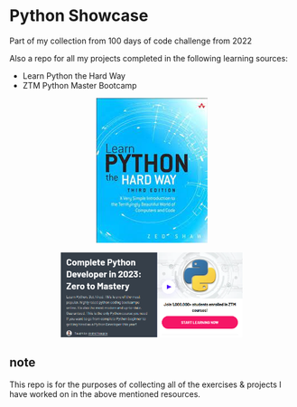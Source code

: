 # Python Showcase

Part of my collection from 100 days of code challenge from 2022

Also a repo for all my projects completed in the following learning sources:
- Learn Python the Hard Way
- ZTM Python Master Bootcamp

<p align='center'>
    <img src="z-ReadMe-Media\LearnPythonTheHardWay.jpeg" alt="Demo1" title="LearnPythonTheHardWay">
</p>

<p align='center'>
    <img src="z-ReadMe-Media\ZTMPythonBootcamp.png" alt="Demo2" title="LearnPythonTheHardWay" height="150">
</p>

## note

This repo is for the purposes of collecting all of the exercises & projects I have worked on in the above mentioned resources.



